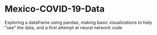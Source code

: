# Mexico-COVID-19-Data
Exploring a dataframe using pandas, making basic visualizations to help "see" the data, and a first attempt at neural network code
